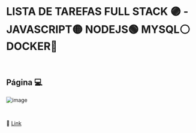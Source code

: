 # LISTA DE TAREFAS FULL STACK 🟣 - JAVASCRIPT🟡 NODEJS🟢 MYSQL⚪ DOCKER🔵

<br>

## Página 💻

![image](https://user-images.githubusercontent.com/109248116/222931142-138eee75-2007-432a-bc9f-c23a49d354da.png)

<br>

🔗 [Link](https://fullstack-to-do-list-bde4-gabrieleagle.vercel.app/)
